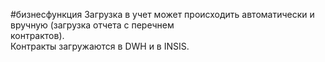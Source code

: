 #бизнесфункция 
Загрузка в учет может происходить автоматически и вручную (загрузка отчета с перечнем  
контрактов).  
Контракты загружаются в DWH и в INSIS.